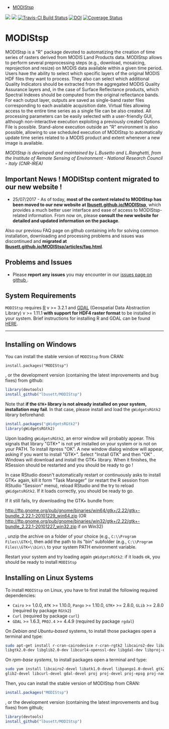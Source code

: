 
-   [MODIStsp](#modistsp)

[![](https://www.r-pkg.org/badges/version-ago/MODIStsp)](http://cran.rstudio.com/web/packages/MODIStsp/index.html) [![](http://cranlogs.r-pkg.org/badges/grand-total/MODIStsp?color=red)](http://cran.rstudio.com/web/packages/MODIStsp/index.html) [![Travis-CI Build Status](https://travis-ci.org/lbusett/MODIStsp.svg?branch=master)](https://travis-ci.org/lbusett/MODIStsp) [![DOI](https://zenodo.org/badge/DOI/10.5281/zenodo.290683.svg)](https://doi.org/10.5281/zenodo.290683) [![Coverage Status](https://img.shields.io/codecov/c/github/lbusett/MODIStsp/master.svg)](https://codecov.io/github/lbusett/MODIStsp?branch=master)

MODIStsp
========

MODIStsp is a "R" package devoted to automatizing the creation of time series of rasters derived from MODIS Land Products data. MODIStsp allows to perform several preprocessing steps (e.g., download, mosaicing, reprojection and resize) on MODIS data available within a given time period. Users have the ability to select which specific layers of the original MODIS HDF files they want to process. They also can select which additional Quality Indicators should be extracted from the aggregated MODIS Quality Assurance layers and, in the case of Surface Reflectance products, which Spectral Indexes should be computed from the original reflectance bands. For each output layer, outputs are saved as single-band raster files corresponding to each available acquisition date. Virtual files allowing access to the entire time series as a single file can be also created. All processing parameters can be easily selected with a user-friendly GUI, although non-interactive execution exploiting a previously created Options File is possible. Stand-alone execution outside an "R" environment is also possible, allowing to use scheduled execution of MODIStsp to automatically update time series related to a MODIS product and extent whenever a new image is available.

*MODIStsp is developed and maintained by L.Busetto and L.Ranghetti, from the Institute of Remote Sensing of Environment - National Research Council - Italy (CNR-IREA)*

Important News ! MODIStsp content migrated to our new website !
---------------------------------------------------------------

-   25/07/2017 - As of today, **most of the content related to MODIStsp has been moved to our new website at [lbusett.github.io/MODIStsp](http://lbusett.github.io/MODIStsp/)**, which provides a much better user interface and ease of access to MODIStsp-related information. From now on, please **consult the new website for detailed and updated information on the package**.

Also our previosu FAQ page on github containing info for solving common installation, downloading and processing problems and issues was discontinued and **migrated at [lbusett.github.io/MODIStsp/articles/faq.html](http://lbusett.github.io/MODIStsp/articles/faq.html)**.

Problems and Issues
-------------------

-   Please **report any issues** you may encounter in our [issues page on github <i class="fa fa-github-square" aria-hidden="true"></i>](https://github.com/lbusett/MODIStsp/issues).

<i class="fa fa-desktop" aria-hidden="true"></i> System Requirements
--------------------------------------------------------------------

`MODIStsp` requires [R](https://cran.r-project.org) v &gt;= 3.2.1 and [GDAL](http://www.gdal.org) (Geospatial Data Abstraction Library) v &gt;= 1.11.1 **with support for HDF4 raster format** to be installed in your system. Brief instructions for installing R and GDAL can be found [HERE](http://lbusett.github.io/MODIStsp/articles/installation.html#installing-r-and-gdal).

------------------------------------------------------------------------

<i class="fa fa-windows" aria-hidden="true"></i> Installing on Windows
----------------------------------------------------------------------

You can install the stable version of `MODIStsp` from CRAN:

`install.packages("MODIStsp")`

, or the development version (containing the latest improvements and bug fixes) from github:

``` r
library(devtools)
install_github("lbusett/MODIStsp")
```

Note that **if the `GTK+` library is not already installed on your system, installation may fail**. In that case, please install and load the `gWidgetsRGtk2` library beforehand:

``` r
install.packages("gWidgetsRGtk2")
library(gWidgetsRGtk2)
```

Upon loading `gWidgetsRGtk2`, an error window will probably appear. This signals that library "GTK+" is not yet installed on your system or is not on your PATH. To install itpress "OK". A new window dialog window will appear, asking if you want to install "GTK+". Select "Install GTK" and then "OK" . Windows will download and install the GTK+ library. When it finishes, the RSession should be restarted and you should be ready to go !

In case RStudio doesn't automatically restart or continuously asks to install GTK+ again, kill it form "Task Manager" (or restart the R session from RStudio "Session" menu), reload RStudio and the try to reload `gWidgetsRGtk2`. If it loads correctly, you should be ready to go.

If it still fails, try downloading the GTK+ bundle from:

<http://ftp.gnome.org/pub/gnome/binaries/win64/gtk+/2.22/gtk+-bundle_2.22.1-20101229_win64.zip> (OR <http://ftp.gnome.org/pub/gnome/binaries/win32/gtk+/2.22/gtk+-bundle_2.22.1-20101227_win32.zip> if on Win32)

, unzip the archive on a folder of your choice (e.g., `C:\\Program Files\\GTK+`), then add the path to its "bin" subfolder (e.g., `C:\\Program Files\\GTK+\\bin\\` to your system PATH environment variable.

Restart your system and try loading again `gWidgetsRGtk2`: if it loads ok, you should be ready to install `MODIStsp`

<i class="fa fa-linux" aria-hidden="true"></i> Installing on Linux Systems
--------------------------------------------------------------------------

To install `MODIStsp` on Linux, you have to first install the following required dependencies:

-   `Cairo` &gt;= 1.0.0, `ATK` &gt;= 1.10.0, `Pango` &gt;= 1.10.0, `GTK+` &gt;= 2.8.0, `GLib` &gt;= 2.8.0 (required by package `RGtk2`)
-   `Curl` (required by package `curl`)
-   `GDAL` &gt;= 1.6.3, `PROJ.4` &gt;= 4.4.9 (required by package `rgdal`)

On *Debian and Ubuntu-based* systems, to install those packages open a terminal and type:

``` bash
sudo apt-get install r-cran-cairodevice r-cran-rgtk2 libcairo2-dev libatk1.0-dev libpango1.0-dev 
libgtk2.0-dev libglib2.0-dev libcurl4-openssl-dev libgdal-dev libproj-dev
```

On *rpm-base systems*, to install packages open a terminal and type:

``` bash
sudo yum install libcairo2-devel libatk1.0-devel libpango1.0-devel gtk2 gtk2-devel 
glib2-devel libcurl-devel gdal-devel proj proj-devel proj-epsg proj-nad
```

Then, you can install the stable version of MODIStsp from CRAN:

``` r
install.packages("MODIStsp")
```

, or the development version (containing the latest improvements and bug fixes) from github;

``` r
library(devtools)
install_github("lbusett/MODIStsp")
```
